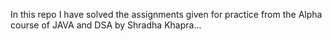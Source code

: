 In this repo I have solved the assignments given for practice from the Alpha course of JAVA and DSA by Shradha Khapra...
